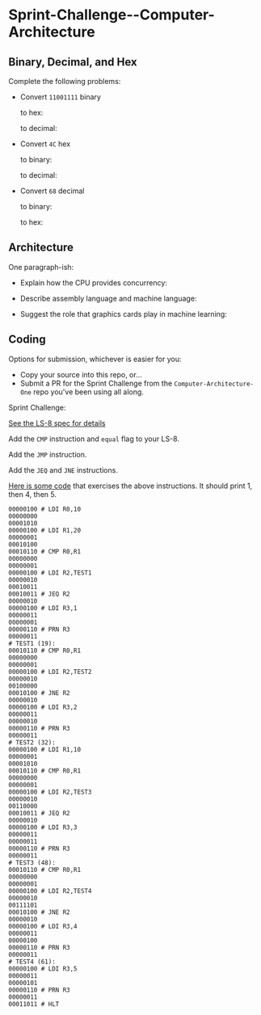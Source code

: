 # Sprint-Challenge--Computer-Architecture

## Binary, Decimal, and Hex

Complete the following problems:

* Convert `11001111` binary

    to hex:

    to decimal:


* Convert `4C` hex

    to binary:

    to decimal:


* Convert `68` decimal

    to binary:

    to hex:


## Architecture

One paragraph-ish:

* Explain how the CPU provides concurrency:

* Describe assembly language and machine language:

* Suggest the role that graphics cards play in machine learning:


## Coding

Options for submission, whichever is easier for you:

* Copy your source into this repo, or...
* Submit a PR for the Sprint Challenge from the `Computer-Architecture-One` repo
  you've been using all along.

Sprint Challenge:

[See the LS-8 spec for details](https://github.com/LambdaSchool/Computer-Architecture-One/blob/master/LS8-SPEC.md)

Add the `CMP` instruction and `equal` flag to your LS-8.

Add the `JMP` instruction.

Add the `JEQ` and `JNE` instructions.


[Here is some code](sctest.ls8) that exercises the above instructions. It should
print 1, then 4, then 5.

```
00000100 # LDI R0,10
00000000
00001010
00000100 # LDI R1,20
00000001
00010100
00010110 # CMP R0,R1
00000000
00000001
00000100 # LDI R2,TEST1
00000010
00010011
00010011 # JEQ R2
00000010
00000100 # LDI R3,1
00000011
00000001
00000110 # PRN R3
00000011
# TEST1 (19):
00010110 # CMP R0,R1
00000000
00000001
00000100 # LDI R2,TEST2
00000010
00100000
00010100 # JNE R2
00000010
00000100 # LDI R3,2
00000011
00000010
00000110 # PRN R3
00000011
# TEST2 (32):
00000100 # LDI R1,10
00000001
00001010
00010110 # CMP R0,R1
00000000
00000001
00000100 # LDI R2,TEST3
00000010
00110000
00010011 # JEQ R2
00000010
00000100 # LDI R3,3
00000011
00000011
00000110 # PRN R3
00000011
# TEST3 (48):
00010110 # CMP R0,R1
00000000
00000001
00000100 # LDI R2,TEST4
00000010
00111101
00010100 # JNE R2
00000010
00000100 # LDI R3,4
00000011
00000100
00000110 # PRN R3
00000011
# TEST4 (61):
00000100 # LDI R3,5
00000011
00000101
00000110 # PRN R3
00000011
00011011 # HLT
```

